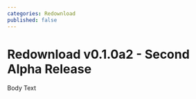 ```yaml
---
categories: Redownload
published: false
---
```


# Redownload v0.1.0a2 - Second Alpha Release

Body Text

